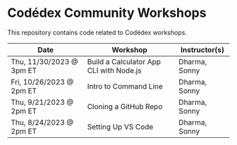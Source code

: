 # Codédex Community Workshops

This repository contains code related to Codédex workshops.

| Date         | Workshop       | Instructor(s)  | 
| ----------- | ----------- | ------------ |
| Thu, 11/30/2023 @ 3pm ET | Build a Calculator App CLI with Node.js | Dharma, Sonny |
| Fri, 10/26/2023 @ 2pm ET | Intro to Command Line | Dharma, Sonny |
| Thu, 9/21/2023 @ 2pm ET | Cloning a GitHub Repo | Dharma, Sonny |
| Thu, 8/24/2023 @ 2pm ET | Setting Up VS Code | Dharma, Sonny |

